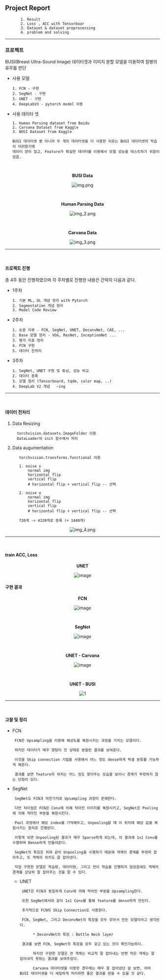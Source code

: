 ## Project Report

           1. Result 
           2. Loss , ACC with Tensorboar
           3. Dataset & dataset preprocessing 
           4. problem and solving

---

### 프로젝트  

BUSI(Breast Ultra-Sound Image) 데이터셋과 이미지 분할 모델을 이용하여 질병의 유무를 판단   

- 사용 모델

      1. FCN - 구현 
      2. SegNet - 구현
      3. UNET - 구현
      4. DeepLabV3 - pytorch model 이용 

- 사용 데이터 셋 

      1. Human Parsing dataset from Baidu
      2. Carvana Dataset from Kaggle
      3. BUSI Dataset from Kaggle
  
      BUSI 데이터셋 뿐 아니라 두 개의 데이터셋을 더 사용한 이유는 BUSI 데이터셋의 학습이 어려웠기에
      데이터 양이 많고, Feature가 확실한 데이터를 이용해서 모델 성능을 테스트하기 위함이었음.


<br>

<div align="center">

**BUSI Data**

![img.png](img.png)

<br>

**Human Parsing Data**

![img_2.png](img_2.png)

<br>

**Carvana Data**

![img_3.png](img_3.png)

</div>
      

---

<br>


#### 프로젝트 진행 

총 4주 동안 진행하였으며 각 주차별로 진행한 내용은 간략히 다음과 같다.

- 1주차 

      1. 기본 ML, DL 개념 정리 with Pytorch
      2. Segmentation 개념 정리 
      3. Model Code Review 

- 2주차

      1. 논문 리뷰 - FCN, SegNet, UNET, DeconvNet, CAE, ...
      2. Base 모델 정리 - VGG, ResNet, InceptionNet ...
      3. 평가 지표 정리
      4. FCN 구현 
      5. 데이터 전처리 

- 3주차 

      1. SegNet, UNET 구현 및 튜닝, 성능 비교 
      2. 데이터 증폭 
      3. 모델 정리 (Tensorboard, tqdm, color map, ..)
      4. DeepLab V2 개념   ~ing

---

<br>

#### 데이터 전처리

1. Data Resizing

         torchvision.datasets.ImageFolder 이용
         DataLoader의 init 함수에서 처리

2. Data augumentation

          torchvision.transforms.functional 이용
      
          1. noise x
              normal img
              horizontal flip
              vertical flip
              # horizontal flip + vertical flip -- 선택
  
          2. noise o
              normal img
              horizontal flip
              vertical flip
              # horizontal flip + vertical flip -- 선택

          720개 -> 4320개로 증폭 (+ 1440개)

<div align="center">

![img_4.png](img_4.png)

</div>

---

<br>


#### train ACC, Loss

<div align=center>
     
**UNET**
           
![image](https://user-images.githubusercontent.com/59076451/131957296-8e79291d-2916-459f-a1c5-6b3bd5c95fc2.png)           
           
</div>           

#### 구현 결과

<div align="center">

**FCN**

![image](https://user-images.githubusercontent.com/59076451/130675604-a6bcd3b5-93db-4e96-bea2-61b4f9b4e75d.png)

<br>

**SegNet**

![image](https://user-images.githubusercontent.com/59076451/130656027-00d92940-80ef-4223-8afe-7f04b0ec9e87.png)

<br>

**UNET - Carvana**

![image](https://user-images.githubusercontent.com/59076451/131260464-5af6a99b-d607-48ff-9341-7a95169f8d73.png)

<br>

**UNET - BUSI**

![1](https://user-images.githubusercontent.com/59076451/131953369-4e9ec18d-d1b8-453d-ab40-08dcdb43835a.PNG)
           
</div>


---

<br>




#### 고찰 및 정리 

- FCN 

       FCN은 Upsampling을 이용해 해상도를 복원시키는 과정을 거치는 모델이다.
    
       하지만 데이터가 매우 뭉텅이 진 상태로 분할된 결과를 보여준다. 
    
       이것을 Skip connection 기법을 사용해서 어느 정도 dense하게 픽셀 분류를 가능하게 해준다.
    
       결과를 보면 feature의 위치는 어느 정도 찾아주는 모습을 보이나 경계가 뚜렷하지 않는 단점이 있다.


- SegNet 

       SegNet도 FCN과 마찬가지로 Upsampling 과정이 존재한다.
    
       다만 차이점은 FCN은 Conv에 의해 작아진 이미지를 복원시키고, SegNet은 Pooling에 의해 작아진 부분을 복원시킨다. 
    
       Pool 과정에서 해당 index를 기억해두고, Unpooling할 때 이 위치에 해당 값을 복원시키는 원리로 진행된다.
    
       이렇게 되면 Unpooling된 결과가 매우 Sparse하게 되는데, 이 결과에 1x1 Conv를 수행하며 Dense하게 만들어준다.
    
       SegNet의 특징은 위와 같이 Unpooling을 수행하기 때문에 객체의 경계를 뚜렷히 잡아주고, 또 객체의 위치도 잘 잡아낸다.
    
       직접 구현한 모델은 학습량, 데이터량, 그리고 전이 학습을 진행하지 않았음에도 객체의 경계를 상당히 잘 잡아주는 것을 알 수 있다.

  - UNET

         UNET은 FCN과 동일하게 Conv에 의해 작아진 부분을 Upsampling한다.
    
         또한 SegNet에서와 같이 1x1 Conv를 통해 feature를 dense하게 만든다.
    
         추가적으로 FCN의 Skip Connection도 사용한다. 
    
         FCN, SegNet, 그리고 DeconvNet의 특징을 모두 모아서 만든 모델이라고 생각된다.

              * DeconvNet의 특징 : Bottle Neck layer            
    
         결과를 보면 FCN, SegNet의 특징을 모두 갖고 있는 것이 확인가능하다.
    
              하지만 구현한 모델은 큰 객체는 비교적 잘 잡아내는 반면 작은 객체는 잘 잡아내지 못하는 결과를 보여주었다.
    
              Carvana 데이터셋을 이용한 경우에는 매우 잘 잡아냈던 걸 보면, 아마 BUSI 데이터셋을 더 세밀하게 처리하면 좋은 결과를 얻을 수 있을 것 같다. 


 













